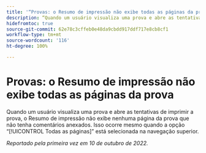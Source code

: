 ```yaml
---
title: '“Provas: o Resumo de impressão não exibe todas as páginas da prova”'
description: “Quando um usuário visualiza uma prova e abre as tentativas de imprimir a prova, o Resumo de impressão não exibe nenhuma página da prova que não tenha comentários anexados. Isso ocorre mesmo quando a opção Todas as páginas está selecionada na navegação superior.”
hidefromtoc: true
source-git-commit: 62e78c3cffeb0e48da9cbdd917ddf717e8cb8cf1
workflow-type: tm+mt
source-wordcount: '116'
ht-degree: 100%

---
```



# Provas: o Resumo de impressão não exibe todas as páginas da prova

<!--This article is on both WF and WFP TOCs-->

Quando um usuário visualiza uma prova e abre as tentativas de imprimir a prova, o Resumo de impressão não exibe nenhuma página da prova que não tenha comentários anexados. Isso ocorre mesmo quando a opção “[!UICONTROL Todas as páginas]” está selecionada na navegação superior.

_Reportado pela primeira vez em 10 de outubro de 2022._

